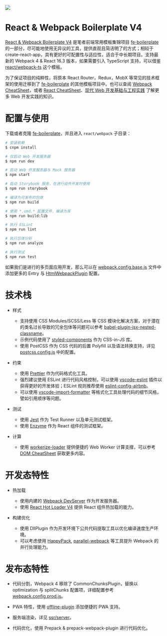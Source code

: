 ![](https://www.robinwieruch.de/img/posts/minimal-react-webpack-babel-setup/banner.jpg)

# React & Webpack Boilerplate V4

[React & Webpack Boilerplate V4](https://github.com/wxyyxc1992/fe-boilerplate/blob/master/react/webpack/README.md) 是笔者前端常用模板集锦项目 [fe-boilerplate](https://github.com/wxyyxc1992/fe-boilerplate) 的一部分，尽可能地使用无异议的工具，提供直观且简洁明了的方式；相较于 create-react-app，具有更好的可配置性与适应性，适合于中长期项目。支持最新的 Webpack 4 & React 16.3 版本，如果需要引入 TypeScript 支持，可以借鉴 [react/webpack-ts](https://github.com/wxyyxc1992/fe-boilerplate) 这个模板。

为了保证项目的纯粹性，将原本 React Router，Redux，MobX 等常见的技术框架的使用迁移到了 [fe-boilerplate](https://github.com/wxyyxc1992/fe-boilerplate) 的其他模板项目中。也可以查阅 [Webpack CheatSheet](https://github.com/wxyyxc1992/Awesome-CheatSheet/blob/master/Web/Builder/Webpack-CheatSheet.md)，或者 [React CheatSheet](https://github.com/wxyyxc1992/Awesome-CheatSheet/blob/master/Web/Framework/React-CheatSheet.md)、[现代 Web 开发基础与工程实践](https://github.com/wxyyxc1992/Web-Series) 了解更多 Web 开发实践的知识。

# 配置与使用

下载或者克隆 [fe-boilerplate](https://github.com/wxyyxc1992/fe-boilerplate)，并且进入 `react/webpack` 子目录：

```sh
# 安装依赖
$ cnpm install

# 仅启动 Web 开发服务器
$ npm run dev

# 启动 Web 开发服务器与 Mock 服务器
$ npm start

# 启动 Storybook 服务，在进行组件开发时使用
$ npm run storybook

# 编译为可发布的包体
$ npm run build

# 使用 *.umd.* 配置文件，编译为库
$ npm run build:lib

# 执行 ESLint
$ npm run lint

# 执行包体分析
$ npm run analyze

# 执行测试
$ npm run test
```

如果我们是进行的多页面应用开发，那么可以在 [webpack.config.base.js](./dev-config/webpack.config.base.js) 文件中添加更多的 Entry 与 [HtmlWebpackPlugin](https://github.com/jantimon/html-webpack-plugin) 配置。

# 技术栈

* 样式

  * 支持使用 CSS Modules/SCSS/Less 等 CSS 模块化解决方案，对于潜在的类名过长导致的冗余包体等问题可以参考 [babel-plugin-jsx-nested-classname](https://parg.co/Yln)。
  * 示例代码使用了 [styled-components](https://github.com/styled-components/styled-components) 作为 CSS-in-JS 库。
  * 使用 PostCSS 作为 CSS 代码的后置 Polyfill 以及语法转换支持，详见 [postcss.config.js](./postcss.config.js) 中的配置。

* 约束

  * 使用 [Prettier](https://github.com/prettier/prettier) 作为代码格式化工具。
  * 强烈建议使用 ESLint 进行代码风格控制，可以使用 [vscode-eslint](https://marketplace.visualstudio.com/items?itemName=dbaeumer.vscode-eslint) 插件以获得更好的开发体验；ESLint 规则推荐使用 [eslint-config-airbnb](https://www.npmjs.com/package/eslint-config-airbnb)。
  * 可以使用 [vscode-import-formatter](https://github.com/MagicCube/vscode-import-formatter) 等格式化工具处理代码的细节风格，譬如引用顺序等问题。

- 测试

  * 使用 [Jest](https://facebook.github.io/jest/) 作为 Test Runner 以及单元测试框架。
  * 使用 [Enzyme](https://github.com/airbnb/enzyme) 作为 React 组件的测试框架。

- 计算
  * 使用 [workerize-loader](https://github.com/developit/workerize-loader) 提供便捷的 Web Worker 计算支撑，可以参考 [DOM CheatSheet](https://parg.co/YlB) 获取更多内容。

# 开发态特性

* 热加载

  * 使用内建的 [Webpack DevServer](https://webpack.js.org/configuration/dev-server/) 作为开发服务器。
  * 使用 [React Hot Loader V4](https://github.com/gaearon/react-hot-loader) 提供 React 组件热加载的能力。

* 构建优化

  * 使用 DllPlugin 作为开发环境下公共代码提取工具以优化编译速度生产环境。
  * 可以考虑使用 [HappyPack](https://github.com/amireh/happypack), [parallel-webpack](https://github.com/trivago/parallel-webpack) 等工具提升 Webpack 的并行处理能力。

# 发布态特性

* 代码分割，Webpack 4 移除了 CommonChunksPlugin，替换以 optimization 与 splitChunks 配置项，详细配置参考 [webpack.config.prod.js](./dev-config/webpack.config.prod.js)。

* PWA 特性，使用 [offline-plugin](https://github.com/NekR/offline-plugin) 添加便捷的 PWA 支持。

* 服务端渲染，详见 [ssr/server](./ssr/server.js)。

* 代码优化，使用 Prepack & prepack-webpack-plugin 进行代码优化。
